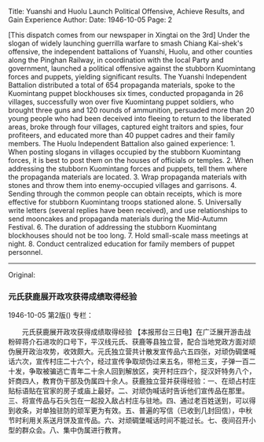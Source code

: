 Title: Yuanshi and Huolu Launch Political Offensive, Achieve Results, and Gain Experience
Author:
Date: 1946-10-05
Page: 2

[This dispatch comes from our newspaper in Xingtai on the 3rd] Under the slogan of widely launching guerrilla warfare to smash Chiang Kai-shek's offensive, the independent battalions of Yuanshi, Huolu, and other counties along the Pinghan Railway, in coordination with the local Party and government, launched a political offensive against the stubborn Kuomintang forces and puppets, yielding significant results. The Yuanshi Independent Battalion distributed a total of 654 propaganda materials, spoke to the Kuomintang puppet blockhouses six times, conducted propaganda in 26 villages, successfully won over five Kuomintang puppet soldiers, who brought three guns and 120 rounds of ammunition, persuaded more than 20 young people who had been deceived into fleeing to return to the liberated areas, broke through four villages, captured eight traitors and spies, four profiteers, and educated more than 40 puppet cadres and their family members. The Huolu Independent Battalion also gained experience: 1. When posting slogans in villages occupied by the stubborn Kuomintang forces, it is best to post them on the houses of officials or temples. 2. When addressing the stubborn Kuomintang forces and puppets, tell them where the propaganda materials are located. 3. Wrap propaganda materials with stones and throw them into enemy-occupied villages and garrisons. 4. Sending through the common people can obtain receipts, which is more effective for stubborn Kuomintang troops stationed alone. 5. Universally write letters (several replies have been received), and use relationships to send mooncakes and propaganda materials during the Mid-Autumn Festival. 6. The duration of addressing the stubborn Kuomintang blockhouses should not be too long. 7. Hold small-scale mass meetings at night. 8. Conduct centralized education for family members of puppet personnel.



<hr /> 

Original: 


### 元氏获鹿展开政攻获得成绩取得经验

1946-10-05
第2版()
专栏：

　　元氏获鹿展开政攻获得成绩取得经验
    【本报邢台三日电】在广泛展开游击战粉碎蒋介石进攻的口号下，平汉线元氏、获鹿等县独立营，配合当地党政方面对顽伪展开政治攻势，收效颇大。元氏独立营共计散发宣传品六五四张，对顽伪碉堡喊话六次，宣传村庄二十六个，经过宣传争取顽伪过来五名，带枪三支，子弹一百二十发，争取被骗逃亡青年二十余人回到解放区，突开村庄四个，捉汉奸特务八个，奸商四人，教育伪干部及伪属四十余人。获鹿独立营并获得经验：一、在顽占村庄贴标语贴在官家的房子或庙上最好。二、对顽伪喊话时告诉他们宣传品在那里。三、将宣传品与石头包在一起投入敌占村庄与驻地。四、通过老百姓送到，可以得到收条，对单独驻防的顽军更为有效。五、普遍的写信（已收到几封回信），中秋节时利用关系送月饼及宣传品。六、对顽碉堡喊话时间不能过长。七、夜间召开小型的群众会。八、集中伪属进行教育。
